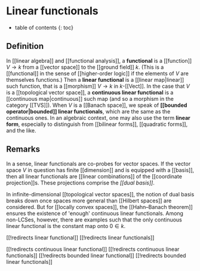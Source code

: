 
# Linear functionals
* table of contents
{: toc}

## Definition

In [[linear algebra]] and [[functional analysis]], a __functional__ is a [[function]] $V \to k$ from a [[vector space]] to the [[ground field]] $k$.  (This is a [[functional]] in the sense of [[higher-order logic]] if the elements of $V$ are themselves functions.)  Then a __linear functional__ is a [[linear map|linear]] such function, that is a [[morphism]] $V \to k$ in $k$-[[Vect]].  In the case that $V$ is a [[topological vector space]], a __continuous linear functional__ is a [[continuous map|continuous]] such map (and so a morphism in the category [[TVS]]).  When $V$ is a [[Banach space]], we speak of __[[bounded operator|bounded]] linear functionals__, which are the same as the continuous ones.  In an algebraic context, one may also use the term __linear form__, especially to distinguish from [[bilinear forms]], [[quadratic forms]], and the like.


## Remarks

In a sense, linear functionals are co-probes for vector spaces. If the vector space $V$ in question has finite [[dimension]] and is equipped with a [[basis]], then all linear functionals are [[linear combinations]] of the [[coordinate projection]]s. These projections comprise the _[[dual basis]]_.

In infinite-dimensional [[topological vector spaces]], the notion of dual basis breaks down once spaces more general than [[Hilbert spaces]] are considered. But for [[locally convex spaces]], the [[Hahn–Banach theorem]] ensures the existence of 'enough' continuous linear functionals.  Among non-LCSes, however, there are examples such that the only continuous linear functional is the constant map onto $0 \in k$.


[[!redirects linear functional]]
[[!redirects linear functionals]]

[[!redirects continuous linear functional]]
[[!redirects continuous linear functionals]]
[[!redirects bounded linear functional]]
[[!redirects bounded linear functionals]]

